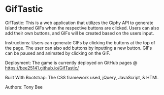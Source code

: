 # GifTastic

GifTastic: This is a web application that utilizes the Giphy API to generate island themed GIFs when the respective buttons are clicked. Users can also add their own buttons, and GIFs will be created based on the users input.

Instructions: Users can generate GIFs by clicking the buttons at the top of the page. The user can also add buttons by inputting a new button. GIFs can be paused and animated by clicking on the GIF. 

Deployment: The game is currently deployed on GitHub pages @ https://bee25141.github.io/GifTastic/

Built With Bootstrap: The CSS framework used, jQuery, JavaScript, & HTML

Authors: Tony Bee